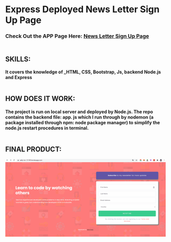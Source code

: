 # Express Deployed News Letter Sign Up Page

### Check Out the APP Page Here: [News Letter Sign Up Page](https://salty-tor-31149.herokuapp.com/)<br/><br/>

## SKILLS:
#### It covers the knowledge of **_HTML, CSS, Bootstrap,  Js, backend Node.js and  Express**<br/><br/>

## HOW DOES IT WORK:
#### The project is run on local server and deployed by Node.js.  The repo contains the backend file: app. js which I run through by nodemon (a package installed through npm: node package manager) to simplify the node.js restart procedures in terminal.<br/><br/> 

## FINAL PRODUCT: 

![Farmers Market Finder Demo](gif/NewsLetter.gif)
